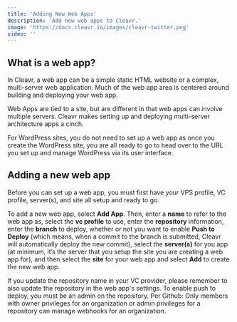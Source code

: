 ```yaml
---
title: 'Adding New Web Apps'
description: 'Add new web apps to Cleavr.'
image: 'https://docs.cleavr.io/images/cleavr-twitter.png'
video: ''
---
```


## What is a web app?
In Cleavr, a web app can be a simple static HTML website or a complex, multi-server web application. Much of the web 
app area is centered around building and deploying your web app. 

Web Apps are tied to a site, but are different in that web apps can involve multiple servers. Cleavr makes setting up and
deploying multi-server architecture apps a cinch. 

<base-info>
For WordPress sites, you do not need to set up a web app 
as once you create the WordPress site, you are all ready to go to head over to the URL you set up and manage WordPress via its user interface.
</base-info>

## Adding a new web app
Before you can set up a web app, you must first have your VPS profile, VC profile, server(s), and site all setup and ready to go.

To add a new web app, select **Add App**. Then, enter a **name** to refer to the web app as, select the **vc profile** to use, enter 
the **repository** information, enter the **branch** to deploy, whether or not you want to enable **Push to Deploy** (which means, 
when a commit to the branch is submitted, Cleavr will automatically deploy the new commit), select the **server(s)** for you app 
(at minimum, it’s the server that you setup the site you are creating a web app for), and then select the **site** for your web app 
and select **Add** to create the new web app.

<base-alert>
If you update the repository name in your VC provider, please remember to also update the repository in the web app's settings.
</base-alert>

<base-alert>
To enable push to deploy, you must be an admin on the repository. Per Github: Only members with owner privileges for an organization or admin privileges for a repository can manage webhooks for an organization.
</base-alert>
